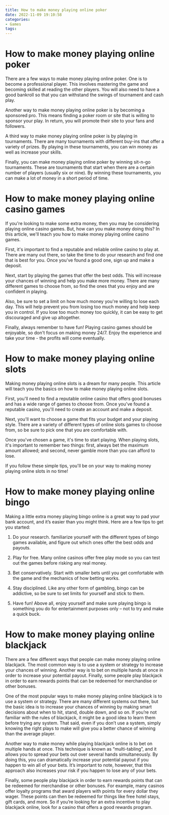 ```yaml
---
title: How to make money playing online poker
date: 2022-11-09 19:10:58
categories:
- Games
tags:
---
```



#  How to make money playing online poker

There are a few ways to make money playing online poker. One is to become a professional player. This involves mastering the game and becoming skilled at reading the other players. You will also need to have a good bankroll so that you can withstand the swings of tournament and cash play.

Another way to make money playing online poker is by becoming a sponsored pro. This means finding a poker room or site that is willing to sponsor your play. In return, you will promote their site to your fans and followers.

A third way to make money playing online poker is by playing in tournaments. There are many tournaments with different buy-ins that offer a variety of prizes. By playing in these tournaments, you can win money as well as increase your skills.

Finally, you can make money playing online poker by winning sit-n-go tournaments. These are tournaments that start when there are a certain number of players (usually six or nine). By winning these tournaments, you can make a lot of money in a short period of time.

#  How to make money playing online casino games

If you're looking to make some extra money, then you may be considering playing online casino games. But, how can you make money doing this? In this article, we'll teach you how to make money playing online casino games.

First, it's important to find a reputable and reliable online casino to play at. There are many out there, so take the time to do your research and find one that is best for you. Once you've found a good one, sign up and make a deposit.

Next, start by playing the games that offer the best odds. This will increase your chances of winning and help you make more money. There are many different games to choose from, so find the ones that you enjoy and are confident in playing.

Also, be sure to set a limit on how much money you're willing to lose each day. This will help prevent you from losing too much money and help keep you in control. If you lose too much money too quickly, it can be easy to get discouraged and give up altogether.

Finally, always remember to have fun! Playing casino games should be enjoyable, so don't focus on making money 24/7. Enjoy the experience and take your time - the profits will come eventually.

#  How to make money playing online slots

Making money playing online slots is a dream for many people. This article will teach you the basics on how to make money playing online slots.

First, you'll need to find a reputable online casino that offers good bonuses and has a wide range of games to choose from. Once you've found a reputable casino, you'll need to create an account and make a deposit.

Next, you'll want to choose a game that fits your budget and your playing style. There are a variety of different types of online slots games to choose from, so be sure to pick one that you are comfortable with.

Once you've chosen a game, it's time to start playing. When playing slots, it's important to remember two things: first, always bet the maximum amount allowed; and second, never gamble more than you can afford to lose.

If you follow these simple tips, you'll be on your way to making money playing online slots in no time!

#  How to make money playing online bingo

Making a little extra money playing bingo online is a great way to pad your bank account, and it’s easier than you might think. Here are a few tips to get you started:

1. Do your research. familiarize yourself with the different types of bingo games available, and figure out which ones offer the best odds and payouts.

2. Play for free. Many online casinos offer free play mode so you can test out the games before risking any real money.

3. Bet conservatively. Start with smaller bets until you get comfortable with the game and the mechanics of how betting works.

4. Stay disciplined. Like any other form of gambling, bingo can be addictive, so be sure to set limits for yourself and stick to them.

5. Have fun! Above all, enjoy yourself and make sure playing bingo is something you do for entertainment purposes only – not to try and make a quick buck.

#  How to make money playing online blackjack

There are a few different ways that people can make money playing online blackjack. The most common way is to use a system or strategy to increase your chances of winning. Another way is to bet on multiple hands at once in order to increase your potential payout. Finally, some people play blackjack in order to earn rewards points that can be redeemed for merchandise or other bonuses.

One of the most popular ways to make money playing online blackjack is to use a system or strategy. There are many different systems out there, but the basic idea is to increase your chances of winning by making smart decisions about when to hit, stand, double down, and so on. If you’re not familiar with the rules of blackjack, it might be a good idea to learn them before trying any system. That said, even if you don’t use a system, simply knowing the right plays to make will give you a better chance of winning than the average player.

Another way to make money while playing blackjack online is to bet on multiple hands at once. This technique is known as “multi-tabling”, and it allows you to spread your bets out over several hands simultaneously. By doing this, you can dramatically increase your potential payout if you happen to win all of your bets. It’s important to note, however, that this approach also increases your risk if you happen to lose any of your bets.

Finally, some people play blackjack in order to earn rewards points that can be redeemed for merchandise or other bonuses. For example, many casinos offer loyalty programs that award players with points for every dollar they wager. These points can then be redeemed for things like free hotel stays, gift cards, and more. So if you’re looking for an extra incentive to play blackjack online, look for a casino that offers a good rewards program.